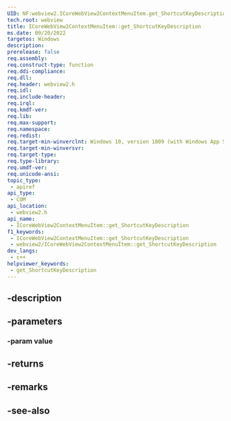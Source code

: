 ```yaml
---
UID: NF:webview2.ICoreWebView2ContextMenuItem.get_ShortcutKeyDescription
tech.root: webview
title: ICoreWebView2ContextMenuItem::get_ShortcutKeyDescription
ms.date: 09/20/2022
targetos: Windows
description: 
prerelease: false
req.assembly: 
req.construct-type: function
req.ddi-compliance: 
req.dll: 
req.header: webview2.h
req.idl: 
req.include-header: 
req.irql: 
req.kmdf-ver: 
req.lib: 
req.max-support: 
req.namespace: 
req.redist: 
req.target-min-winverclnt: Windows 10, version 1809 (with Windows App SDK 1.1 or later)
req.target-min-winversvr: 
req.target-type: 
req.type-library: 
req.umdf-ver: 
req.unicode-ansi: 
topic_type:
 - apiref
api_type:
 - COM
api_location:
 - webview2.h
api_name:
 - ICoreWebView2ContextMenuItem::get_ShortcutKeyDescription
f1_keywords:
 - ICoreWebView2ContextMenuItem::get_ShortcutKeyDescription
 - webview2/ICoreWebView2ContextMenuItem::get_ShortcutKeyDescription
dev_langs:
 - c++
helpviewer_keywords:
 - get_ShortcutKeyDescription
---
```


## -description

## -parameters

### -param value

## -returns

## -remarks

## -see-also

